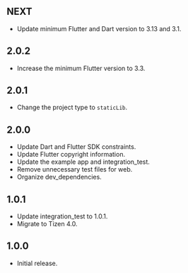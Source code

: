 ## NEXT

* Update minimum Flutter and Dart version to 3.13 and 3.1.

## 2.0.2

* Increase the minimum Flutter version to 3.3.

## 2.0.1

* Change the project type to `staticLib`.

## 2.0.0

* Update Dart and Flutter SDK constraints.
* Update Flutter copyright information.
* Update the example app and integration_test.
* Remove unnecessary test files for web.
* Organize dev_dependencies.

## 1.0.1

* Update integration_test to 1.0.1.
* Migrate to Tizen 4.0.

## 1.0.0

* Initial release.
